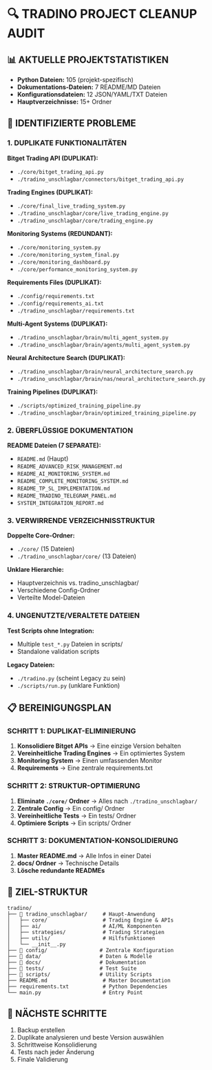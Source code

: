 # 🔍 TRADINO PROJECT CLEANUP AUDIT

## 📊 AKTUELLE PROJEKTSTATISTIKEN

- **Python Dateien:** 105 (projekt-spezifisch)
- **Dokumentations-Dateien:** 7 README/MD Dateien
- **Konfigurationsdateien:** 12 JSON/YAML/TXT Dateien
- **Hauptverzeichnisse:** 15+ Ordner

## 🚨 IDENTIFIZIERTE PROBLEME

### 1. DUPLIKATE FUNKTIONALITÄTEN
**Bitget Trading API (DUPLIKAT):**
- `./core/bitget_trading_api.py` 
- `./tradino_unschlagbar/connectors/bitget_trading_api.py`

**Trading Engines (DUPLIKAT):**
- `./core/final_live_trading_system.py`
- `./tradino_unschlagbar/core/live_trading_engine.py`
- `./tradino_unschlagbar/core/trading_engine.py`

**Monitoring Systems (REDUNDANT):**
- `./core/monitoring_system.py`
- `./core/monitoring_system_final.py`
- `./core/monitoring_dashboard.py`
- `./core/performance_monitoring_system.py`

**Requirements Files (DUPLIKAT):**
- `./config/requirements.txt`
- `./config/requirements_ai.txt`
- `./tradino_unschlagbar/requirements.txt`

**Multi-Agent Systems (DUPLIKAT):**
- `./tradino_unschlagbar/brain/multi_agent_system.py`
- `./tradino_unschlagbar/brain/agents/multi_agent_system.py`

**Neural Architecture Search (DUPLIKAT):**
- `./tradino_unschlagbar/brain/neural_architecture_search.py`
- `./tradino_unschlagbar/brain/nas/neural_architecture_search.py`

**Training Pipelines (DUPLIKAT):**
- `./scripts/optimized_training_pipeline.py`
- `./tradino_unschlagbar/brain/optimized_training_pipeline.py`

### 2. ÜBERFLÜSSIGE DOKUMENTATION
**README Dateien (7 SEPARATE):**
- `README.md` (Haupt)
- `README_ADVANCED_RISK_MANAGEMENT.md`
- `README_AI_MONITORING_SYSTEM.md`
- `README_COMPLETE_MONITORING_SYSTEM.md`
- `README_TP_SL_IMPLEMENTATION.md`
- `README_TRADINO_TELEGRAM_PANEL.md`
- `SYSTEM_INTEGRATION_REPORT.md`

### 3. VERWIRRENDE VERZEICHNISSTRUKTUR
**Doppelte Core-Ordner:**
- `./core/` (15 Dateien)
- `./tradino_unschlagbar/core/` (13 Dateien)

**Unklare Hierarchie:**
- Hauptverzeichnis vs. tradino_unschlagbar/
- Verschiedene Config-Ordner
- Verteilte Model-Dateien

### 4. UNGENUTZTE/VERALTETE DATEIEN
**Test Scripts ohne Integration:**
- Multiple `test_*.py` Dateien in scripts/
- Standalone validation scripts

**Legacy Dateien:**
- `./tradino.py` (scheint Legacy zu sein)
- `./scripts/run.py` (unklare Funktion)

## 📋 BEREINIGUNGSPLAN

### SCHRITT 1: DUPLIKAT-ELIMINIERUNG
1. **Konsolidiere Bitget APIs** → Eine einzige Version behalten
2. **Vereinheitliche Trading Engines** → Ein optimiertes System
3. **Monitoring System** → Einen umfassenden Monitor
4. **Requirements** → Eine zentrale requirements.txt

### SCHRITT 2: STRUKTUR-OPTIMIERUNG
1. **Eliminate `./core/` Ordner** → Alles nach `./tradino_unschlagbar/`
2. **Zentrale Config** → Ein config/ Ordner
3. **Vereinheitliche Tests** → Ein tests/ Ordner
4. **Optimiere Scripts** → Ein scripts/ Ordner

### SCHRITT 3: DOKUMENTATION-KONSOLIDIERUNG
1. **Master README.md** → Alle Infos in einer Datei
2. **docs/ Ordner** → Technische Details
3. **Lösche redundante READMEs**

## 🎯 ZIEL-STRUKTUR

```
tradino/
├── 📁 tradino_unschlagbar/     # Haupt-Anwendung
│   ├── core/                  # Trading Engine & APIs
│   ├── ai/                    # AI/ML Komponenten
│   ├── strategies/            # Trading Strategien
│   ├── utils/                 # Hilfsfunktionen
│   └── __init__.py
├── 📁 config/                 # Zentrale Konfiguration
├── 📁 data/                   # Daten & Modelle
├── 📁 docs/                   # Dokumentation
├── 📁 tests/                  # Test Suite
├── 📁 scripts/                # Utility Scripts
├── README.md                  # Master Documentation
├── requirements.txt           # Python Dependencies
└── main.py                    # Entry Point
```

## 📝 NÄCHSTE SCHRITTE
1. Backup erstellen
2. Duplikate analysieren und beste Version auswählen
3. Schrittweise Konsolidierung
4. Tests nach jeder Änderung
5. Finale Validierung 